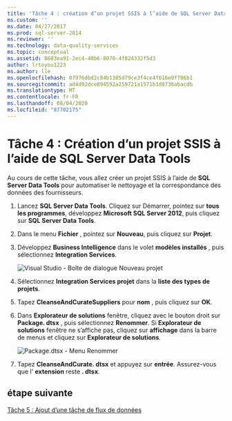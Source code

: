 ```yaml
---
title: 'Tâche 4 : création d’un projet SSIS à l’aide de SQL Server Data Tools | Microsoft Docs'
ms.custom: ''
ms.date: 04/27/2017
ms.prod: sql-server-2014
ms.reviewer: ''
ms.technology: data-quality-services
ms.topic: conceptual
ms.assetid: 8603ea91-2ec4-40b6-8070-4f824332f5d3
author: lrtoyou1223
ms.author: lle
ms.openlocfilehash: 07976dbd2c84b1385d79ce3f4ce4f616e0f706b1
ms.sourcegitcommit: ad4d92dce894592a259721a1571b1d8736abacdb
ms.translationtype: MT
ms.contentlocale: fr-FR
ms.lasthandoff: 08/04/2020
ms.locfileid: "87702175"
---
```

# <a name="task-4-creating-an-ssis-project-using-sql-server-data-tools"></a>Tâche 4 : Création d’un projet SSIS à l’aide de SQL Server Data Tools
  Au cours de cette tâche, vous allez créer un projet SSIS à l’aide de **SQL Server Data Tools** pour automatiser le nettoyage et la correspondance des données des fournisseurs.

1.  Lancez **SQL Server Data Tools**. Cliquez sur Démarrer, pointez sur **tous les programmes**, développez **Microsoft SQL Server 2012**, puis cliquez sur **SQL Server Data Tools**.

2.  Dans le menu **Fichier** , pointez sur **Nouveau**, puis cliquez sur **Projet**.

3.  Développez **Business Intelligence** dans le volet **modèles installés** , puis sélectionnez **Integration Services**.

     ![Visual Studio - Boîte de dialogue Nouveau projet](../../2014/tutorials/media/et-creatinganssisprojectusingsqlsdt-01.jpg "Visual Studio - Boîte de dialogue Nouveau projet")

4.  Sélectionnez **Integration Services projet** dans la **liste des types de projets**.

5.  Tapez **CleanseAndCurateSuppliers** pour **nom** , puis cliquez sur **OK**.

6.  Dans **Explorateur de solutions** fenêtre, cliquez avec le bouton droit sur **Package. dtsx** , puis sélectionnez **Renommer**. Si **Explorateur de solutions** fenêtre ne s’affiche pas, cliquez sur **affichage** dans la barre de menus et cliquez sur **Explorateur de solutions**.

     ![Package.dtsx - Menu Renommer](../../2014/tutorials/media/et-creatinganssisprojectusingsqlsdt-02.jpg "Package.dtsx - Menu Renommer")

7.  Tapez **CleanseAndCurate. dtsx** et appuyez sur **entrée**. Assurez-vous que l' **extension** reste **. dtsx**.

## <a name="next-step"></a>étape suivante
 [Tâche 5 : Ajout d’une tâche de flux de données](task-5-adding-data-flow-task.md)


